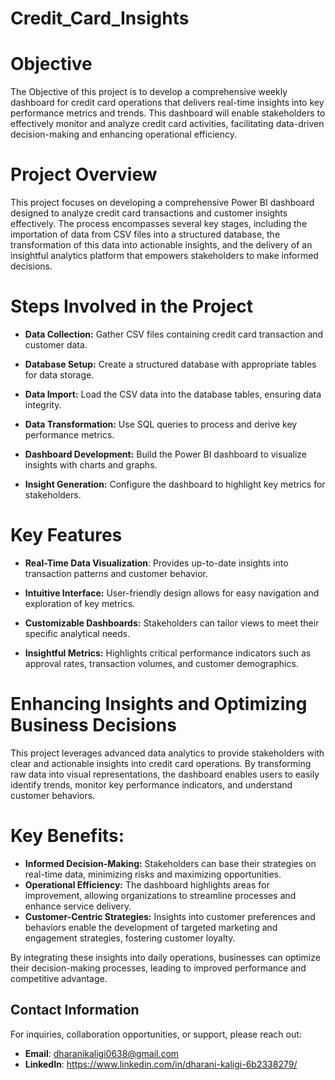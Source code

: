 # Credit_Card_Insights

# Objective
The Objective of this project is to develop a comprehensive weekly dashboard for credit card operations that delivers real-time insights into key performance metrics and trends. This dashboard will enable stakeholders to effectively monitor and analyze credit card activities, facilitating data-driven decision-making and enhancing operational efficiency.

# Project Overview
This project focuses on developing a comprehensive Power BI dashboard designed to analyze credit card transactions and customer insights effectively. The process encompasses several key stages, including the importation of data from CSV files into a structured database, the transformation of this data into actionable insights, and the delivery of an insightful analytics platform that empowers stakeholders to make informed decisions.

# Steps Involved in the Project
- **Data Collection:** Gather CSV files containing credit card transaction and customer data.

- **Database Setup:** Create a structured database with appropriate tables for data storage.

- **Data Import:** Load the CSV data into the database tables, ensuring data integrity.

- **Data Transformation:** Use SQL queries to process and derive key performance metrics.

- **Dashboard Development:** Build the Power BI dashboard to visualize insights with charts and graphs.

- **Insight Generation:** Configure the dashboard to highlight key metrics for stakeholders.

# Key Features
- **Real-Time Data Visualization**: Provides up-to-date insights into transaction patterns and customer behavior.

- **Intuitive Interface:** User-friendly design allows for easy navigation and exploration of key metrics.

- **Customizable Dashboards:** Stakeholders can tailor views to meet their specific analytical needs.

- **Insightful Metrics:** Highlights critical performance indicators such as approval rates, transaction volumes, and customer demographics.

# Enhancing Insights and Optimizing Business Decisions
This project leverages advanced data analytics to provide stakeholders with clear and actionable insights into credit card operations. By transforming raw data into visual representations, the dashboard enables users to easily identify trends, monitor key performance indicators, and understand customer behaviors.

# Key Benefits:
- **Informed Decision-Making:** Stakeholders can base their strategies on real-time data, minimizing risks and maximizing opportunities.
- **Operational Efficiency:** The dashboard highlights areas for improvement, allowing organizations to streamline processes and enhance service delivery.
- **Customer-Centric Strategies:** Insights into customer preferences and behaviors enable the development of targeted marketing and engagement strategies, fostering customer loyalty.

By integrating these insights into daily operations, businesses can optimize their decision-making processes, leading to improved performance and competitive advantage.

## Contact Information

For inquiries, collaboration opportunities, or support, please reach out:

- **Email**: dharanikaligi0638@gmail.com
- **LinkedIn**: https://www.linkedin.com/in/dharani-kaligi-6b2338279/




